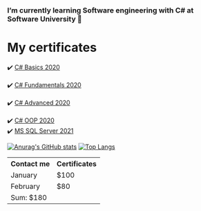 ### I’m currently learning Software engineering with C# at Software University 👋

# My certificates

✔️ <a href="https://softuni.bg/certificates/details/78176/4bad2380" target="_blank">C# Basics 2020</a>	
<br/>
✔️ <a href="https://softuni.bg/certificates/details/86099/3cd8593a" target="_blank">C# Fundamentals 2020</a>	
<br/>
✔️ <a href="https://softuni.bg/certificates/details/90219/6c804cfb" target="_blank">C# Advanced 2020</a>	
<br/>
✔️ <a href="https://softuni.bg/certificates/details/95698/fa9237cc" target="_blank">C# OOP 2020</a>	
<br/>
✔️ <a href="https://softuni.bg/certificates/details/97936/fe7d3b0e" target="_blank">MS SQL Server 2021</a>	


[![Anurag's GitHub stats](https://github-readme-stats.vercel.app/api?username=VasilDimitroff&layout=compact)](https://github.com/VasilDimitroff/github-readme-stats)
[![Top Langs](https://github-readme-stats.vercel.app/api/top-langs/?username=VasilDimitroff&layout=compact)](https://github.com/VasilDimitroff/github-readme-stats)





<table>
  <tr>
    <th>Contact me</th>
    <th>Certificates</th>
  </tr>
  <tr>
    <td>January</td>
    <td>$100</td>
  </tr>
  <tr>
    <td>February</td>
    <td>$80</td>
  </tr>
  <tr>
    <td colspan="2">Sum: $180</td>
  </tr>
</table>
 
</body>
</html>

